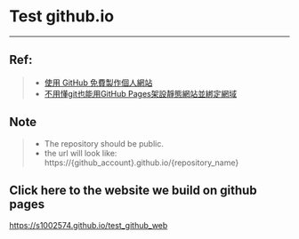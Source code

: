 # Test github.io
--- 

## Ref:
>* [使用 GitHub 免費製作個人網站](https://gitbook.tw/chapters/github/using-github-pages.html)
>* [不用懂git也能用GitHub Pages架設靜態網站並綁定網域](https://reurl.cc/9zoeWx)

## Note
>* The repository should be public.
>* the url will look like: https://{github_account}.github.io/{repository_name}

## Click here to the website we build on github pages
https://s1002574.github.io/test_github_web
